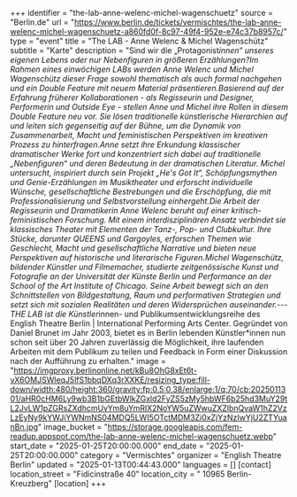 +++
identifier = "the-lab-anne-welenc-michel-wagenschuetz"
source = "Berlin.de"
url = "https://www.berlin.de/tickets/vermischtes/the-lab-anne-welenc-michel-wagenschuetz-a860fd0f-8c97-49f4-952e-e74c37b8957c/"
type = "event"
title = "The LAB - Anne Welenc & Michel Wagenschütz"
subtitle = "Karte"
description = "Sind wir die „Protagonist*innen“ unseres eigenen Lebens oder nur Nebenfiguren in größeren Erzählungen?Im Rahmen eines einwöchigen LABs werden Anne Welenc und Michel Wagenschütz dieser Frage sowohl thematisch als auch formal nachgehen und ein Double Feature mit neuem Material präsentieren.Basierend auf der Erfahrung früherer Kollaborationen - als Regisseurin und Designer, Performerin und Outside Eye - stellen Anne und Michel ihre Rollen in diesem Double Feature neu vor. Sie lösen traditionelle künstlerische Hierarchien auf und leiten sich gegenseitig auf der Bühne, um die Dynamik von Zusammenarbeit, Macht und feministischen Perspektiven im kreativen Prozess zu hinterfragen.Anne setzt ihre Erkundung klassischer dramatischer Werke fort und konzentriert sich dabei auf traditionelle „Nebenfiguren“ und deren Bedeutung in der dramatischen Literatur. Michel untersucht, inspiriert durch sein Projekt „He's Got It“, Schöpfungsmythen und Genie-Erzählungen im Musiktheater und erforscht individuelle Wünsche, gesellschaftliche Bestrebungen und die Erschöpfung, die mit Professionalisierung und Selbstvorstellung einhergeht.Die Arbeit der Regisseurin und Dramatikerin Anne Welenc beruht auf einer kritisch-feministischen Forschung. Mit einem interdisziplinären Ansatz verbindet sie klassisches Theater mit Elementen der Tanz-, Pop- und Clubkultur. Ihre Stücke, darunter QUEENS und Gargoyles, erforschen Themen wie Geschlecht, Macht und gesellschaftliche Narrative und bieten neue Perspektiven auf historische und literarische Figuren.Michel Wagenschütz, bildender Künstler und Filmemacher, studierte zeitgenössische Kunst und Fotografie an der Universität der Künste Berlin und Performance an der School of the Art Institute of Chicago. Seine Arbeit bewegt sich an den Schnittstellen von Bildgestaltung, Raum und performativen Strategien und setzt sich mit sozialen Realitäten und deren Widersprüchen auseinander.---THE LAB ist die Künstler*innen- und Publikumsentwicklungsreihe des English Theatre Berlin | International Performing Arts Center. Gegründet von Daniel Brunet im Jahr 2003, bietet es in Berlin lebenden Künstler*innen nun schon seit über 20 Jahren zuverlässig die Möglichkeit, ihre laufenden Arbeiten mit dem Publikum zu teilen und Feedback in Form einer Diskussion nach der Aufführung zu erhalten."
image = "https://imgproxy.berlinonline.net/kBu8OhG8xEt6t-vX6OMJSWleqJ5lfS1bbqDXq3rXXKE/resizing_type:fill-down/width:480/height:360/gravity:fp:0.5:0.38/enlarge:1/q:70/cb:2025011301/aHR0cHM6Ly9wb3B1bGEtbWlkZGxld2FyZS5zMy5hbWF6b25hd3MuY29tL2JvLW1pZGRsZXdhcmUvYm8uYmRlX2NoYW5uZWwuZXZlbnQvaW1hZ2VzLzEyNy9kYWJiYWNmNS04MDQ5LWI5OTctMDM3Zi0xZjYzNzIwYjU2ZTYuanBn.jpg"
image_bucket = "https://storage.googleapis.com/fem-readup.appspot.com/the-lab-anne-welenc-michel-wagenschuetz.webp"
start_date = "2025-01-25T20:00:00.000"
end_date = "2025-01-25T20:00:00.000"
category = "Vermischtes"
organizer = "English Theatre Berlin"
updated = "2025-01-13T00:44:43.000"
languages = []
[contact]
location_street = "Fidicinstraße 40"
location_city = " 10965 Berlin-Kreuzberg"
[location]
+++